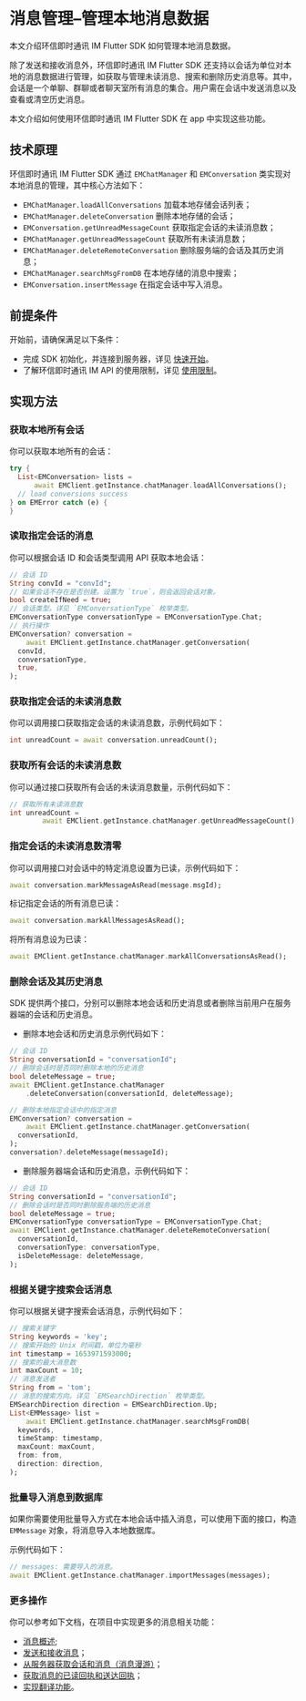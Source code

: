 # 消息管理–管理本地消息数据

<Toc />

本文介绍环信即时通讯 IM Flutter SDK 如何管理本地消息数据。

除了发送和接收消息外，环信即时通讯 IM Flutter SDK 还支持以会话为单位对本地的消息数据进行管理，如获取与管理未读消息、搜索和删除历史消息等。其中，会话是一个单聊、群聊或者聊天室所有消息的集合。用户需在会话中发送消息以及查看或清空历史消息。

本文介绍如何使用环信即时通讯 IM Flutter SDK 在 app 中实现这些功能。

## 技术原理

环信即时通讯 IM Flutter SDK 通过 `EMChatManager` 和 `EMConversation` 类实现对本地消息的管理，其中核心方法如下：

- `EMChatManager.loadAllConversations` 加载本地存储会话列表；
- `EMChatManager.deleteConversation` 删除本地存储的会话；
- `EMConversation.getUnreadMessageCount` 获取指定会话的未读消息数；
- `EMChatManager.getUnreadMessageCount` 获取所有未读消息数；
- `EMChatManager.deleteRemoteConversation` 删除服务端的会话及其历史消息；
- `EMChatManager.searchMsgFromDB` 在本地存储的消息中搜索；
- `EMConversation.insertMessage` 在指定会话中写入消息。

## 前提条件

开始前，请确保满足以下条件：

- 完成 SDK 初始化，并连接到服务器，详见 [快速开始](quickstart.html)。
- 了解环信即时通讯 IM API 的使用限制，详见 [使用限制](/product/limitation.html)。

## 实现方法

### 获取本地所有会话

你可以获取本地所有的会话：

```dart
try {
  List<EMConversation> lists =
      await EMClient.getInstance.chatManager.loadAllConversations();
  // load conversions success
} on EMError catch (e) {
}
```

### 读取指定会话的消息

你可以根据会话 ID 和会话类型调用 API 获取本地会话：

```dart
// 会话 ID
String convId = "convId";
// 如果会话不存在是否创建。设置为 `true`，则会返回会话对象。
bool createIfNeed = true;
// 会话类型。详见 `EMConversationType` 枚举类型。
EMConversationType conversationType = EMConversationType.Chat;
// 执行操作
EMConversation? conversation =
    await EMClient.getInstance.chatManager.getConversation(
  convId,
  conversationType,
  true,
);
```

### 获取指定会话的未读消息数

你可以调用接口获取指定会话的未读消息数，示例代码如下：

```dart
int unreadCount = await conversation.unreadCount();
```

### 获取所有会话的未读消息数

你可以通过接口获取所有会话的未读消息数量，示例代码如下：

```dart
// 获取所有未读消息数
int unreadCount =
        await EMClient.getInstance.chatManager.getUnreadMessageCount();
```

### 指定会话的未读消息数清零

你可以调用接口对会话中的特定消息设置为已读，示例代码如下：

```dart
await conversation.markMessageAsRead(message.msgId);
```

标记指定会话的所有消息已读：

```dart
await conversation.markAllMessagesAsRead();
```

将所有消息设为已读：

```dart
await EMClient.getInstance.chatManager.markAllConversationsAsRead();
```

### 删除会话及其历史消息

SDK 提供两个接口，分别可以删除本地会话和历史消息或者删除当前用户在服务器端的会话和历史消息。

- 删除本地会话和历史消息示例代码如下：

```dart
// 会话 ID
String conversationId = "conversationId";
// 删除会话时是否同时删除本地的历史消息
bool deleteMessage = true;
await EMClient.getInstance.chatManager
    .deleteConversation(conversationId, deleteMessage);
```

```dart
// 删除本地指定会话中的指定消息
EMConversation? conversation =
    await EMClient.getInstance.chatManager.getConversation(
  conversationId,
);
conversation?.deleteMessage(messageId);
```

- 删除服务器端会话和历史消息，示例代码如下：

```dart
// 会话 ID
String conversationId = "conversationId";
// 删除会话时是否同时删除服务端的历史消息
bool deleteMessage = true;
EMConversationType conversationType = EMConversationType.Chat;
await EMClient.getInstance.chatManager.deleteRemoteConversation(
  conversationId,
  conversationType: conversationType,
  isDeleteMessage: deleteMessage,
);
```

### 根据关键字搜索会话消息

你可以根据关键字搜索会话消息，示例代码如下：

```dart
// 搜索关键字
String keywords = 'key';
// 搜索开始的 Unix 时间戳，单位为毫秒
int timestamp = 1653971593000;
// 搜索的最大消息数
int maxCount = 10;
// 消息发送者
String from = 'tom';
// 消息的搜索方向。详见 `EMSearchDirection` 枚举类型。
EMSearchDirection direction = EMSearchDirection.Up;
List<EMMessage> list =
    await EMClient.getInstance.chatManager.searchMsgFromDB(
  keywords,
  timeStamp: timestamp,
  maxCount: maxCount,
  from: from,
  direction: direction,
);
```

### 批量导入消息到数据库

如果你需要使用批量导入方式在本地会话中插入消息，可以使用下面的接口，构造 `EMMessage` 对象，将消息导入本地数据库。

示例代码如下：

```dart
// messages: 需要导入的消息。
await EMClient.getInstance.chatManager.importMessages(messages);
```

### 更多操作

你可以参考如下文档，在项目中实现更多的消息相关功能：

- [消息概述](message_overview.html);
- [发送和接收消息](message_send_receive.html)；
- [从服务器获取会话和消息（消息漫游）](message_retrieve.html)；
- [获取消息的已读回执和送达回执](message_receipt.html)；
- [实现翻译功能](message_translation.html)。